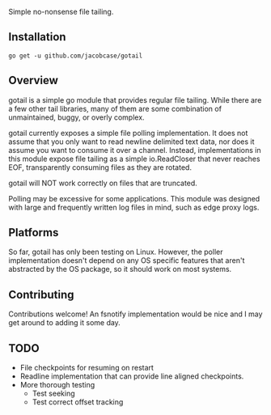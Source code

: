 Simple no-nonsense file tailing.

## Installation

`go get -u github.com/jacobcase/gotail`

## Overview

gotail is a simple go module that provides regular file tailing.
While there are a few other tail libraries, many of them
are some combination of unmaintained, buggy, or overly complex.

gotail currently exposes a simple file polling implementation. It does not assume
that you only want to read newline delimited text data, nor does it assume you
want to consume it over a channel. Instead, implementations in this module expose
file tailing as a simple io.ReadCloser that never reaches EOF, transparently
consuming files as they are rotated.

gotail will NOT work correctly on files that are truncated.

Polling may be excessive for some applications. This module was designed with
large and frequently written log files in mind, such as edge proxy logs.

## Platforms

So far, gotail has only been testing on Linux. However, the poller implementation 
doesn't depend on any OS specific features that aren't abstracted by the OS package,
so it should work on most systems.

## Contributing
Contributions welcome! An fsnotify implementation would be nice and I may get around
to adding it some day.

## TODO
* File checkpoints for resuming on restart
* Readline implementation that can provide line aligned checkpoints.
* More thorough testing 
    * Test seeking
    * Test correct offset tracking